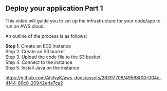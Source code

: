 
## Deploy your application Part 1
This video will guide you to set up the infrastructure for your code/app to run on AWS cloud.</br>

An outline of the process is as follows:

**Step 1**. Create an EC2 instance</br>
Step 2. Create an S3 bucket</br>
Step 3. Upload the code file to the S3 bucket</br>
Step 4. Connect to the instance</br>
Step 5. Install Java on the instance</br>

https://github.com/AhilyaK/aws-docs/assets/26397706/49568f00-004e-4144-89c8-20942e4a7ca2








